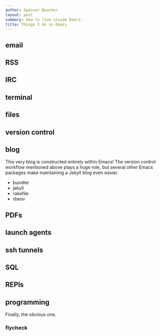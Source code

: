 ```yaml
---
author: Spencer Boucher
layout: post
summary: How to live inside Emacs.
title: Things I do in Emacs
---
```


## email

## RSS

## IRC

## terminal

## files

## version control

## blog

This very blog is constructed entirely within Emacs! The version
control workflow mentioned above plays a huge role, but several other
Emacs packages make maintaining a Jekyll blog even easier.

  - bundler
  - jekyll
  - rakefile
  - rbenv

## PDFs

## launch agents

## ssh tunnels

## SQL

## REPls

## programming

Finally, the obvious one.

### flycheck

###
